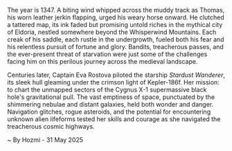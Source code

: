 
The year is 1347.  A biting wind whipped across the muddy track as Thomas, his worn leather jerkin flapping, urged his weary horse onward.  He clutched a tattered map, its ink faded but promising untold riches in the mythical city of Eldoria, nestled somewhere beyond the Whisperwind Mountains.  Each creak of his saddle, each rustle in the undergrowth, fueled both his fear and his relentless pursuit of fortune and glory. Bandits, treacherous passes, and the ever-present threat of starvation were just some of the challenges facing him on this perilous journey across the medieval landscape.


Centuries later, Captain Eva Rostova piloted the starship *Stardust Wanderer*, its sleek hull gleaming under the crimson light of Kepler-186f.  Her mission: to chart the unmapped sectors of the Cygnus X-1 supermassive black hole's gravitational pull.  The vast emptiness of space, punctuated by the shimmering nebulae and distant galaxies, held both wonder and danger.  Navigation glitches, rogue asteroids, and the potential for encountering unknown alien lifeforms tested her skills and courage as she navigated the treacherous cosmic highways.

~ By Hozmi - 31 May 2025
